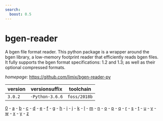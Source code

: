 ```yaml
---
search:
  boost: 0.5
---
```

# bgen-reader

A bgen file format reader. This python package is a wrapper around the bgen library, a low-memory footprint reader that efficiently reads bgen files. It fully supports the bgen format specifications: 1.2 and 1.3; as well as their optional compressed formats.

*homepage*: <https://github.com/limix/bgen-reader-py>

version | versionsuffix | toolchain
--------|---------------|----------
``3.0.2`` | ``-Python-3.6.6`` | ``foss/2018b``

[0](../0/index.md) - [a](../a/index.md) - [b](../b/index.md) - [c](../c/index.md) - [d](../d/index.md) - [e](../e/index.md) - [f](../f/index.md) - [g](../g/index.md) - [h](../h/index.md) - [i](../i/index.md) - [j](../j/index.md) - [k](../k/index.md) - [l](../l/index.md) - [m](../m/index.md) - [n](../n/index.md) - [o](../o/index.md) - [p](../p/index.md) - [q](../q/index.md) - [r](../r/index.md) - [s](../s/index.md) - [t](../t/index.md) - [u](../u/index.md) - [v](../v/index.md) - [w](../w/index.md) - [x](../x/index.md) - [y](../y/index.md) - [z](../z/index.md)


